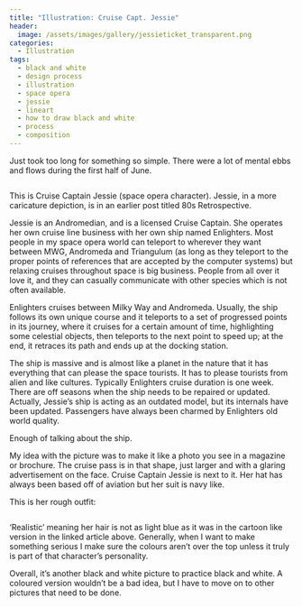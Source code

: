 ```yaml
---
title: "Illustration: Cruise Capt. Jessie"
header:
  image: /assets/images/gallery/jessieticket_transparent.png
categories:
  - Illustration
tags:
  - black and white
  - design process
  - illustration
  - space opera
  - jessie
  - lineart
  - how to draw black and white
  - process
  - composition
---
```


Just took too long for something so simple. There were a lot of mental ebbs and flows during the first half of June.

<img src="{{ stuffostuff.com }}{{ site.baseurl }}/assets/images/gallery/jessieticket_transparent.png" alt="">

This is Cruise Captain Jessie (space opera character). Jessie, in a more caricature depiction, is in an earlier post titled 80s Retrospective.

Jessie is an Andromedian, and is a licensed Cruise Captain. She operates her own cruise line business with her own ship named Enlighters. Most people in my space opera world can teleport to wherever they want between MWG, Andromeda and Triangulum (as long as they teleport to the proper points of references that are accepted by the computer systems) but relaxing cruises throughout space is big business. People from all over it love it, and they can casually communicate with other species which is not often available. 

Enlighters cruises between Milky Way and Andromeda. Usually, the ship follows its own unique course and it teleports to a set of progressed points in its journey, where it cruises for a certain amount of time, highlighting some celestial objects, then teleports to the next point to speed up; at the end, it retraces its path and ends up at the docking station. 

The ship is massive and is almost like a planet in the nature that it has everything that can please the space tourists. It has to please tourists from alien and like cultures. Typically Enlighters cruise duration is one week. There are off seasons when the ship needs to be repaired or updated. Actually, Jessie’s ship is acting as an outdated model, but its internals have been updated. Passengers have always been charmed by Enlighters old world quality.

Enough of talking about the ship.

My idea with the picture was to make it like a photo you see in a magazine or brochure. The cruise pass is in that shape, just larger and with a glaring advertisement on the face. Cruise Captain Jessie is next to it. Her hat has always been based off of aviation but her suit is navy like. 

This is her rough outfit:

<img src="{{ stuffostuff.com }}{{ site.baseurl }}/assets/images/content/june/roughcoloursjessie.png" alt="">

‘Realistic’ meaning her hair is not as light blue as it was in the cartoon like version in the linked article above. Generally, when I want to make something serious I make sure the colours aren’t over the top unless it truly is part of that character’s personality. 

Overall, it’s another black and white picture to practice black and white. A coloured version wouldn’t be a bad idea, but I have to move on to other pictures that need to be done. 
